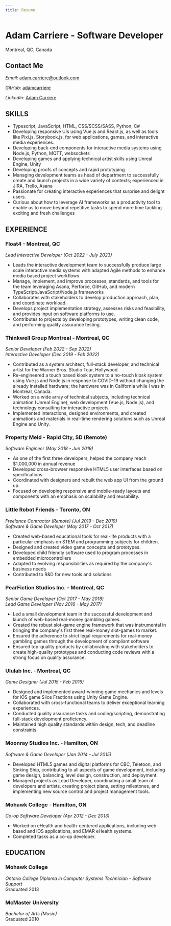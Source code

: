 ```yaml
---
title: Resume
---
```


# Adam Carriere - Software Developer
Montreal, QC, Canada

## Contact Me

*Email*: [adam.carriere@outlook.com](mailto:adam.carriere@outlook.com)

*GitHub*: [adamcarriere](https://github.com/adamcarriere)

*LinkedIn*: [Adam Carriere](https://www.linkedin.com/in/adam-carriere-122b8271/)

## SKILLS

- Typescript, JavaScript, HTML, CSS/SCSS/SASS, Python, C#
- Developing responsive UIs using Vue.js and React.js, as well as tools like Pixi.js, Storybook.js, for web applications, games, and interactive media experiences.
- Developing back-end components for interactive media systems using Node.js, Python, MQTT, websockets
- Developing games and applying technical artist skills using Unreal Engine, Unity
- Developing proofs of concepts and rapid prototyping
- Managing development teams as head of department to successfully create and launch projects in a wide variety of contexts; experienced in JIRA, Trello, Asana
- Passionate for creating interactive experiences that surprise and delight users.
- Curious about how to leverage AI frameworks as a productivity tool to enable us to move beyond repetitive tasks to spend more time tackling exciting and fresh challenges

## EXPERIENCE

### Float4 - Montreal, QC
_Lead Interactive Developer (Oct 2022 - July 2023)_

- Leads the interactive development team to successfully produce large scale interactive media systems with adapted Agile methods to enhance media based project workflows
- Manage, implement, and improve processes, standards, and tools for the team leveraging Asana, Perforce, GitHub, and modern TypeScript/JavaScript/Node.js frameworks
- Collaborates with stakeholders to develop production approach, plan, and coordinate workload.
- Develops project implementation strategy, assesses risks and feasibility, and provides input on software platforms to use.
- Contributes to projects by developing prototypes, writing clean code, and performing quality assurance testing.

### Thinkwell Group Montreal - Montreal, QC
_Senior Developer (Feb 2022 - Sep 2022)_  
_Interactive Developer (Dec 2019 - Feb 2022)_

- Contributed as a system architect, full-stack developer, and technical artist for the Warner Bros. Studio Tour, Hollywood
- Re-engineered a touch based kiosk system to a no-touch kiosk system using Vue.js and Node.js in response to COVID-19 without changing the already installed hardware; the hardware was in California while I was in Montreal, Canada.
- Worked on a wide array of technical subjects, including technical animation (Unreal Engine), web development (Vue.js, Node.js), and technology consulting for interactive projects
- Implemented interactions, designed environments, and created animations and materials in real-time rendering solutions such as Unreal Engine and Unity.


### Property Meld - Rapid City, SD (Remote)
_Software Engineer (May 2018 - Jun 2019)_

- As one of the first three developers, helped the company reach $1,000,000 in annual revenue
- Developed cross-browser responsive HTML5 user interfaces based on specifications.
- Coordinated with designers and rebuilt the web app UI from the ground up.
- Focused on developing responsive and mobile-ready layouts and components with an emphasis on scalability and reusability.

### Little Robot Friends - Toronto, ON
_Freelance Contractor (Remote) (Jul 2019 - Dec 2019)_  
_Software & Game Developer (May 2017 - Oct 2017)_

- Created web-based educational tools for real-life products with a particular emphasis on STEM and programming subjects for children.
- Designed and created video game concepts and prototypes.
- Developed child friendly software used to program processes in embedded microcontrollers
- Adapted to evolving responsibilities as required by the company's business needs
- Contributed to R&D for new tools and solutions

### PearFiction Studios Inc. - Montreal, QC
_Senior Game Developer (Oct 2017 - May 2018)_  
_Lead Game Developer (Nov 2016 - May 2017)_

- Led a small development team in the successful development and launch of web-based real-money gambling games.
- Created the robust slot-game engine framework that was instrumental in bringing the company's first three real-money slot-games to market.
- Ensured the adherence to strict legal requirements for real-money gambling games through the development of compliant software
- Ensured top-quality products by collaborating with stakeholders to create high-quality prototypes and conducting code reviews with a strong focus on quality assurance.

### Ululab Inc. - Montreal, QC
_Game Designer (Jul 2015 - Feb 2016)_

- Designed and implemented award-winning game mechanics and levels for iOS game Slice Fractions using Unity Game Engine.
- Collaborated with cross-functional teams to deliver exceptional learning experiences.
- Conducted quality assurance tasks and coding/scripting, demonstrating full-stack development proficiency.
- Maintained high quality standards within design, tech, and deadline constraints.

### Moonray Studios Inc. - Hamilton, ON
_Software & Game Developer (Jan 2014 - Jul 2015)_

- Developed HTML5 games and digital platforms for CBC, Teletoon, and Sinking Ship, contributing to all aspects of game development, including game design, balancing, level design, construction, and deployment.
- Managed projects as Lead Developer, coordinating a small team of developers and artists, creating project plans, setting milestones, and implementing new source control and project management tools.

### Mohawk College - Hamilton, ON
_Co-op Software Developer (Apr 2012 - Dec 2013)_

- Worked on eHealth and health-centered applications, including web-based and iOS applications, and EMAR eHealth systems.
- Completed tasks as a co-op developer.

## EDUCATION

### Mohawk College
_Ontario College Diploma in Computer Systems Technician - Software Support_  
Graduated 2013

### McMaster University
_Bachelor of Arts (Music)_  
Graduated 2010

